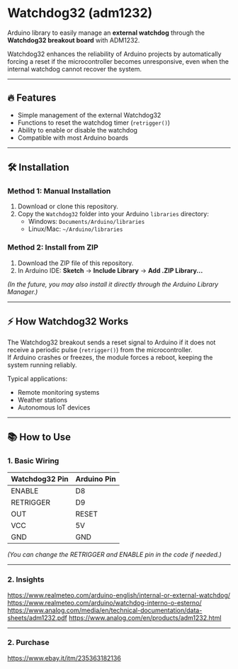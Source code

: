# Watchdog32 (adm1232)

Arduino library to easily manage an **external watchdog** through the **Watchdog32 breakout board** with ADM1232.

Watchdog32 enhances the reliability of Arduino projects by automatically forcing a reset if the microcontroller becomes unresponsive, even when the internal watchdog cannot recover the system.

---

## 🔥 Features

- Simple management of the external Watchdog32
- Functions to reset the watchdog timer (`retrigger()`)
- Ability to enable or disable the watchdog
- Compatible with most Arduino boards

---

## 🛠️ Installation

### Method 1: Manual Installation
1. Download or clone this repository.
2. Copy the `Watchdog32` folder into your Arduino `libraries` directory:
   - Windows: `Documents/Arduino/libraries`
   - Linux/Mac: `~/Arduino/libraries`

### Method 2: Install from ZIP
1. Download the ZIP file of this repository.
2. In Arduino IDE: **Sketch** → **Include Library** → **Add .ZIP Library...**

*(In the future, you may also install it directly through the Arduino Library Manager.)*

---

## ⚡ How Watchdog32 Works

The Watchdog32 breakout sends a reset signal to Arduino if it does not receive a periodic pulse (`retrigger()`) from the microcontroller.  
If Arduino crashes or freezes, the module forces a reboot, keeping the system running reliably.

Typical applications:
- Remote monitoring systems
- Weather stations
- Autonomous IoT devices

---

## 📚 How to Use

### 1. Basic Wiring


| Watchdog32 Pin | Arduino Pin |
| :------------- | :---------- |
| ENABLE         | D8           |
| RETRIGGER      | D9           |
| OUT            | RESET        |
| VCC            | 5V           |
| GND            | GND          |

*(You can change the RETRIGGER and ENABLE pin in the code if needed.)*

---

### 2. Insights


https://www.realmeteo.com/arduino-english/internal-or-external-watchdog/
https://www.realmeteo.com/arduino/watchdog-interno-o-esterno/
https://www.analog.com/media/en/technical-documentation/data-sheets/adm1232.pdf
https://www.analog.com/en/products/adm1232.html

---

### 2. Purchase



https://www.ebay.it/itm/235363182136
